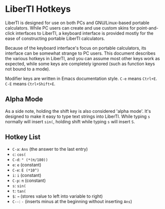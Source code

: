 LiberTI Hotkeys
===============

LiberTI is designed for use on both PCs and GNU/Linux-based portable
calculators. While PC users can create and use custom skins for point-and-click
interfaces to LiberTI, a keyboard interface is provided mostly for the ease of
constructing portable LiberTI calculators.

Because of the keyboard interface's focus on portable calculators, its
interface can be somewhat strange to PC users. This document describes the
various hotkeys in LiberTI, and you can assume most other keys work as
expected, while some keys are completely ignored (such as function keys not
bound to a mode).

Modifier keys are written in Emacs documentation style. `C-e` means
`Ctrl+E`. `C-E` means `Ctrl+Shift+E`.

Alpha Mode
----------

As a side note, holding the shift key is also considered 'alpha mode'. It's
designed to make it easy to type text strings into LiberTI. While typing `s`
normally will insert `sin(`, holding shift while typing `s` will insert `S`.

Hotkey List
-----------

- `C-a`: `Ans` (the answer to the last entry)
- `c`: `cos(`
- `C-d`: `° (*(π/180))`
- `e`: `e` (constant)
- `C-e`: `E (*10^)`
- `i`: `i` (constant)
- `C-p`: `π` (constant)
- `s`: `sin(`
- `t`: `tan(`
- `$`: `→` (stores value to left into variable to right)
- `C--`: `-` (inserts minus at the beginning without inserting `Ans`)
